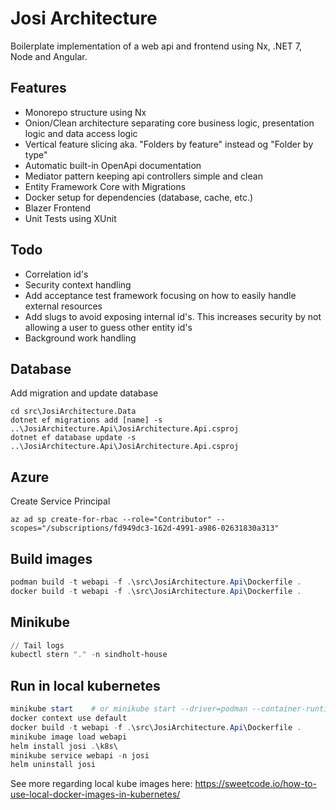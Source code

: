 # Josi Architecture

Boilerplate implementation of a web api and frontend using Nx, .NET 7, Node and Angular.

## Features

- Monorepo structure using Nx
- Onion/Clean architecture separating core business logic, presentation logic and data access logic
- Vertical feature slicing aka. "Folders by feature" instead og "Folder by type"
- Automatic built-in OpenApi documentation
- Mediator pattern keeping api controllers simple and clean
- Entity Framework Core with Migrations
- Docker setup for dependencies (database, cache, etc.)
- Blazer Frontend
- Unit Tests using XUnit

## Todo

- Correlation id's
- Security context handling
- Add acceptance test framework focusing on how to easily handle external resources
- Add slugs to avoid exposing internal id's. This increases security by not allowing a user to guess other entity id's
- Background work handling

## Database

Add migration and update database
```
cd src\JosiArchitecture.Data
dotnet ef migrations add [name] -s ..\JosiArchitecture.Api\JosiArchitecture.Api.csproj
dotnet ef database update -s ..\JosiArchitecture.Api\JosiArchitecture.Api.csproj
```

## Azure

Create Service Principal
```
az ad sp create-for-rbac --role="Contributor" --scopes="/subscriptions/fd949dc3-162d-4991-a986-02631830a313"
```

## Build images

```powershell
podman build -t webapi -f .\src\JosiArchitecture.Api\Dockerfile .
docker build -t webapi -f .\src\JosiArchitecture.Api\Dockerfile .
```

## Minikube
```powershell
// Tail logs
kubectl stern "." -n sindholt-house
```

## Run in local kubernetes

```powershell
minikube start    # or minikube start --driver=podman --container-runtime=containerd
docker context use default
docker build -t webapi -f .\src\JosiArchitecture.Api\Dockerfile .
minikube image load webapi
helm install josi .\k8s\
minikube service webapi -n josi
helm uninstall josi
```

See more regarding local kube images here: https://sweetcode.io/how-to-use-local-docker-images-in-kubernetes/